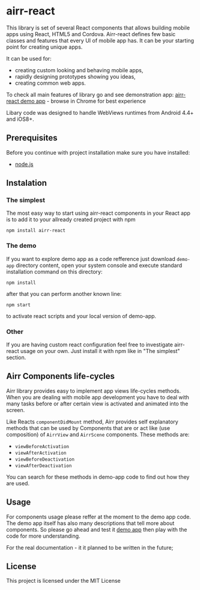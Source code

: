 # airr-react

This library is set of several React components that allows building mobile apps using React, HTML5 and Cordova.
Airr-react defines few basic classes and features that every UI of mobile app has. It can be your starting point for creating unique apps.

It can be used for:
* creating custom looking and behaving mobile apps,
* rapidly designing prototypes showing you ideas,
* creating common web apps.

To check all main features of library go and see demonstration app:
[airr-react demo app](http://react.airr.pl) - browse in Chrome for best experience 

Libary code was designed to handle WebViews runtimes from Android 4.4+ and iOS8+.

## Prerequisites
Before you continue with project installation make sure you have installed:
* [node.js](https://nodejs.org/en/) 


## Instalation
### The simplest
The most easy way to start using airr-react components in your React app is to add it to your allready created project with npm
```
npm install airr-react
```

### The demo
If you want to explore demo app as a code refference just download `demo-app` directory content, open your system console and execute standard installation command on this directory:
```
npm install
```
after that you can perform another known line:
```
npm start
```
to activate react scripts and your local version of demo-app.


### Other
If you are having custom react configuration feel free to investigate airr-react usage on your own. Just install it with npm like in "The simplest" section.

## Airr Components life-cycles
Airr library provides easy to implement app views life-cycles methods. 
When you are dealing with mobile app development you have to deal with many tasks before or after certain view is activated and animated into the screen.

Like Reacts `componentDidMount` method, Airr provides self explanatory methods that can be used by Components that are or act like (use composition) of `AirrView` and `AirrScene` components. These methods are:
* `viewBeforeActivation`
* `viewAfterActivation`
* `viewBeforeDeactivation`
* `viewAfterDeactivation`

You can search for these methods in demo-app code to find out how they are used.

## Usage
For components usage please reffer at the moment to the demo app code. 
The demo app itself has also many descriptions that tell more about components. 
So please go ahead and test it [demo app](http://react.airr.pl) then play with the code for more understanding.

For the real documentation - it it planned to be written in the future;

## License

This project is licensed under the MIT License
